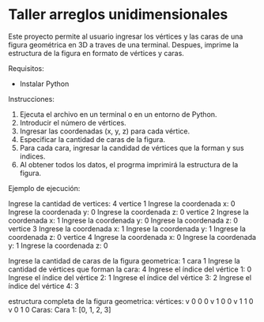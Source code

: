 # Taller arreglos unidimensionales

Este proyecto permite al usuario ingresar los vértices y las caras de una figura geométrica en 3D a traves de una terminal. Despues, imprime la estructura de la figura en formato de vértices y caras.

Requisitos:
- Instalar Python

Instrucciones:
1. Ejecuta el archivo en un terminal o en un entorno de Python.
2. Introducir el número de vértices.
3. Ingresar las coordenadas (x, y, z) para cada vértice.
4. Especificar la cantidad de caras de la figura.
5. Para cada cara, ingresar la candidad de vértices que la forman y sus indices.
6. Al obtener todos los datos, el progrma imprimirá la estructura de la figura.

Ejemplo de ejecución:

Ingrese la cantidad de vertices: 4
vertice 1
Ingrese la coordenada x: 0
Ingrese la coordenada y: 0
Ingrese la coordenada z: 0
vertice 2
Ingrese la coordenada x: 1
Ingrese la coordenada y: 0
Ingrese la coordenada z: 0
vertice 3
Ingrese la coordenada x: 1
Ingrese la coordenada y: 1
Ingrese la coordenada z: 0
vertice 4
Ingrese la coordenada x: 0
Ingrese la coordenada y: 1
Ingrese la coordenada z: 0

Ingrese la cantidad de caras de la figura geometrica: 1
cara 1
Ingrese la cantidad de vértices que forman la cara: 4
Ingrese el índice del vértice 1: 0
Ingrese el índice del vértice 2: 1
Ingrese el índice del vértice 3: 2
Ingrese el índice del vértice 4: 3

estructura completa de la figura geometrica:
vértices:
v 0 0 0
v 1 0 0
v 1 1 0
v 0 1 0
Caras:
Cara 1: [0, 1, 2, 3]
